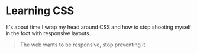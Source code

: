# Learning CSS

It's about time I wrap my head around CSS and how to stop shooting myself in the foot with responsive layouts.

> The web wants to be responsive, stop preventing it